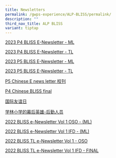 ```yaml
---
title: Newsletters
permalink: /gwps-experience/ALP-BLISS/permalink/
description: ""
third_nav_title: ALP BLISS
variant: tiptap
---
```

<p><a href="/files/ALP BLISS/2023_P4_BLISS_E_Newsletter__2____ML.pdf" rel="noopener noreferrer nofollow" target="_blank">2023 P4 BLISS E-Newsletter - ML</a>
</p>
<p><a href="/files/ALP BLISS/2023_P4_BLISS_E_Newsletter__2____TL.pdf" rel="noopener noreferrer nofollow" target="_blank">2023 P4 BLISS E-Newsletter - TL</a>
</p>
<p><a href="/files/ALP BLISS/2023_P5_BLISS_E_Newsletter__2____ML.pdf" rel="noopener noreferrer nofollow" target="_blank">2023 P5 BLISS E-Newsletter - ML</a>
</p>
<p><a href="/files/ALP BLISS/2023_P5_BLISS_E_Newsletter__2____TL.pdf" rel="noopener noreferrer nofollow" target="_blank">2023 P5 BLISS E-Newsletter - TL</a>
</p>
<p><a href="/files/ALP BLISS/P5_Chinese_E_news_letter___.pdf" rel="noopener noreferrer nofollow" target="_blank">P5 Chinese E news letter 校刊</a>
</p>
<p><a href="/files/ALP BLISS/p4_chinese_bliss.pdf" rel="noopener noreferrer nofollow" target="_blank">P4 Chinese BLISS final</a>
</p>
<p><a href="/files/ALP%20BLISS/%E5%9B%BD%E9%99%85%E5%8F%8B%E8%B0%8A%E6%97%A5.pdf" rel="noopener noreferrer nofollow" target="_blank">国际友谊日</a>
</p>
<p><a href="/files/ALP%20BLISS/%E5%AD%A6%E6%9E%97%E5%B0%8F%E5%AD%A6%E7%9A%84%E5%B9%95%E5%90%8E%E8%8B%B1%E9%9B%84-%E5%90%8E%E5%8B%A4%E4%BA%BA%E5%91%98.pdf" rel="noopener noreferrer nofollow" target="_blank">学林小学的幕后英雄-后勤人员</a>
</p>
<p><a href="/files/ALP%20BLISS/2022%20BLISS%20e-Newsletter%20Vol%201%20OSO%20-%20(ML).pdf" rel="noopener noreferrer nofollow" target="_blank">2022 BLISS e-Newsletter Vol 1 OSO - (ML)</a>
</p>
<p><a href="/files/ALP%20BLISS/2022%20BLISS%20e-Newsletter%20Vol%201%20IFD%20-%20(ML).pdf" rel="noopener noreferrer nofollow" target="_blank">2022 BLISS e-Newsletter Vol 1 IFD - (ML)</a>
</p>
<p><a href="/files/ALP%20BLISS/2022%20BLISS%20TL%20e-Newsletter%20Vol%201%20-%20OSO.pdf" rel="noopener noreferrer nofollow" target="_blank">2022 BLISS TL e-Newsletter Vol 1 - OSO</a>
</p>
<p><a href="/files/ALP%20BLISS/2022%20BLISS%20TL%20e-Newsletter%20Vol%201%20IFD%20-%20FINAL.pdf" rel="noopener noreferrer nofollow" target="_blank">2022 BLISS TL e-Newsletter Vol 1 IFD - FINAL</a>
</p>